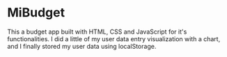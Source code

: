 # MiBudget
This a budget app built with HTML, CSS and JavaScript for it's functionalities. I did a little of my user data entry visualization with a chart, and I finally stored my user data using localStorage.
